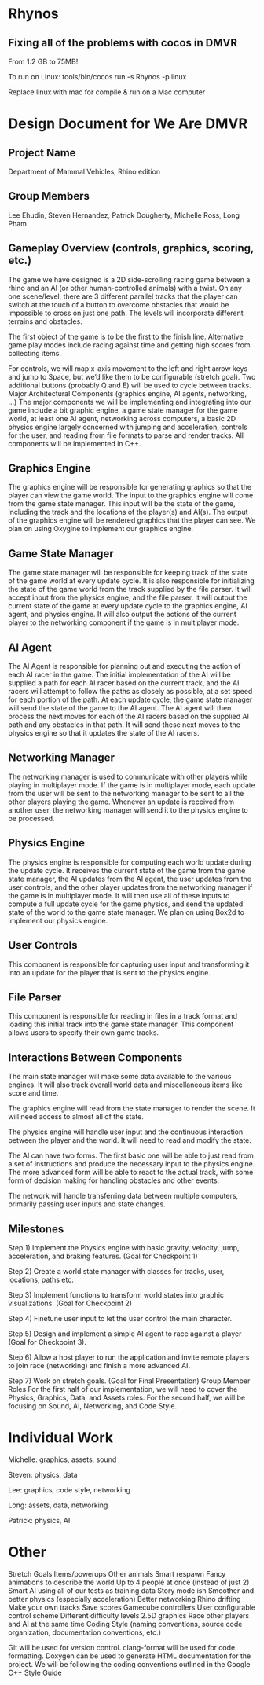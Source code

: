 # Rhynos

## Fixing all of the problems with cocos in DMVR

From 1.2 GB to 75MB!

To run on Linux:
tools/bin/cocos run -s Rhynos -p linux

Replace linux with mac for compile & run on a Mac computer

# Design Document for We Are DMVR

## Project Name

Department of Mammal Vehicles, Rhino edition

## Group Members

Lee Ehudin, Steven Hernandez, Patrick Dougherty, Michelle Ross, Long Pham

## Gameplay Overview (controls, graphics, scoring, etc.)

The game we have designed is a 2D side-scrolling racing game between a rhino
and an AI (or other human-controlled animals) with a twist.  On any one
scene/level, there are 3 different parallel tracks that the player can switch
at the touch of a button to overcome obstacles that would be impossible to
cross on just one path. The levels will incorporate different terrains and
obstacles.

The first object of the game is to be the first to the finish line.
Alternative game play modes include racing against time and getting high scores
from collecting items.

For controls, we will map x-axis movement to the left and right arrow keys and
jump to Space, but we’d like them to be configurable (stretch goal).  Two
additional buttons (probably Q and E) will be used to cycle between tracks.
Major Architectural Components (graphics engine, AI agents, networking, ...)
The major components we will be implementing and integrating into our game
include a bit graphic engine, a game state manager for the game world, at least
one AI agent, networking across computers, a basic 2D physics engine largely
concerned with jumping and acceleration, controls for the user, and reading
from file formats to parse and render tracks.  All components will be
implemented in C++.

## Graphics Engine

The graphics engine will be responsible for generating graphics so that the
player can view the game world.  The input to the graphics engine will come
from the game state manager.  This input will be the state of the game,
including the track and the locations of the player(s) and AI(s).  The output
of the graphics engine will be rendered graphics that the player can see.  We
plan on using Oxygine to implement our graphics engine.

## Game State Manager

The game state manager will be responsible for keeping track of the state of
the game world at every update cycle.  It is also responsible for initializing
the state of the game world from the track supplied by the file parser.  It
will accept input from the physics engine, and the file parser.  It will output
the current state of the game at every update cycle to the graphics engine, AI
agent, and physics engine.  It will also output the actions of the current
player to the networking component if the game is in multiplayer mode.

## AI Agent

The AI Agent is responsible for planning out and executing the action of each
AI racer in the game.  The initial implementation of the AI will be supplied a
path for each AI racer based on the current track, and the AI racers will
attempt to follow the paths as closely as possible, at a set speed for each
portion of the path.  At each update cycle, the game state manager will send
the state of the game to the AI agent.  The AI agent will then process the next
moves for each of the AI racers based on the supplied AI path and any obstacles
in that path.  It will send these next moves to the physics engine so that it
updates the state of the AI racers.

## Networking Manager

The networking manager is used to communicate with other players while playing
in multiplayer mode.  If the game is in multiplayer mode, each update from the
user will be sent to the networking manager to be sent to all the other players
playing the game.  Whenever an update is received from another user, the
networking manager will send it to the physics engine to be processed.

## Physics Engine

The physics engine is responsible for computing each world update during the
update cycle.  It receives the current state of the game from the game state
manager, the AI updates from the AI agent, the user updates from the user
controls, and the other player updates from the networking manager if the game
is in multiplayer mode.  It will then use all of these inputs to compute a full
update cycle for the game physics, and send the updated state of the world to
the game state manager.  We plan on using Box2d to implement our physics
engine.

## User Controls

This component is responsible for capturing user input and transforming it into
an update for the player that is sent to the physics engine.

## File Parser

This component is responsible for reading in files in a track format and
loading this initial track into the game state manager.  This component allows
users to specify their own game tracks.

## Interactions Between Components

The main state manager will make some data available to the various engines. It
will also track overall world data and miscellaneous items like score and time.

The graphics engine will read from the state manager to render the scene. It
will need access to almost all of the state.

The physics engine will handle user input and the continuous interaction
between the player and the world. It will need to read and modify the state.

The AI can have two forms. The first basic one will be able to just read from a
set of instructions and produce the necessary input to the physics engine. The
more advanced form will be able to react to the actual track, with some form of
decision making for handling obstacles and other events.

The network will handle transferring data between multiple computers, primarily
passing user inputs and state changes.

## Milestones

Step 1) Implement the Physics engine with basic gravity, velocity, jump,
acceleration, and braking features.  (Goal for Checkpoint 1)

Step 2) Create a world state manager with classes for tracks, user, locations,
paths etc.

Step 3) Implement functions to transform world states into graphic
visualizations. (Goal for Checkpoint 2)

Step 4) Finetune user input to let the user control the main character.

Step 5) Design and implement a simple AI agent to race against a player (Goal
for Checkpoint 3).

Step 6) Allow a host player to run the application and invite remote players to
join race (networking) and finish a more advanced AI.

Step 7) Work on stretch goals. (Goal for Final Presentation) Group Member Roles
For the first half of our implementation, we will need to cover the Physics,
Graphics, Data, and Assets roles. For the second half, we will be focusing on
Sound, AI, Networking, and Code Style.

# Individual Work

Michelle: graphics, assets, sound

Steven: physics, data

Lee: graphics, code style, networking

Long: assets, data, networking

Patrick: physics, AI

# Other

Stretch Goals
Items/powerups
Other animals
Smart respawn
Fancy animations to describe the world
Up to 4 people at once (instead of just 2)
Smart AI using all of our tests as training data
Story mode ish
Smoother and better physics (especially acceleration)
Better networking
Rhino drifting
Make your own tracks
Save scores
Gamecube controllers
User configurable control scheme
Different difficulty levels
2.5D graphics
Race other players and AI at the same time
Coding Style (naming conventions, source code organization, documentation conventions, etc.)

Git will be used for version control.
clang-format will be used for code formatting.
Doxygen can be used to generate HTML documentation for the project.
We will be following the coding conventions outlined in the Google C++ Style
Guide
